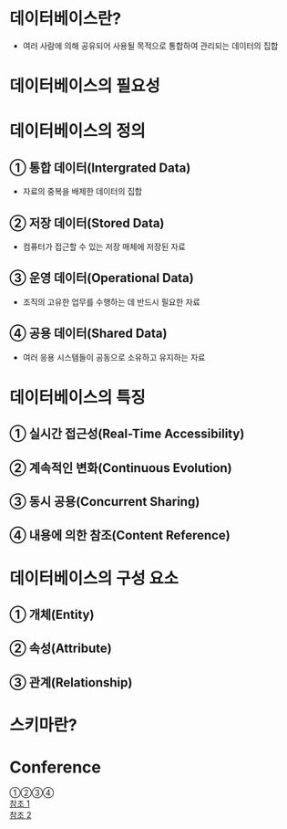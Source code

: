 # 데이터베이스란?
- 여러 사람에 의해 공유되어 사용될 목적으로 통합하여 관리되는 데이터의 집합
#

# 데이터베이스의 필요성
#

# 데이터베이스의 정의
## ① 통합 데이터(Intergrated Data)
- 자료의 중복을 배제한 데이터의 집합
## ② 저장 데이터(Stored Data)
- 컴퓨터가 접근할 수 있는 저장 매체에 저장된 자료
## ③ 운영 데이터(Operational Data)
- 조직의 고유한 업무를 수행하는 데 반드시 필요한 자료
## ④ 공용 데이터(Shared Data)
- 여러 응용 시스템들이 공동으로 소유하고 유지하는 자료
#

# 데이터베이스의 특징
## ① 실시간 접근성(Real-Time Accessibility)
## ② 계속적인 변화(Continuous Evolution)
## ③ 동시 공용(Concurrent Sharing)
## ④ 내용에 의한 참조(Content Reference)
#

# 데이터베이스의 구성 요소
## ① 개체(Entity)
## ② 속성(Attribute)
## ③ 관계(Relationship)
#

# 스키마란?

# Conference
①②③④  
[참조 1](https://coding-factory.tistory.com/214?category=784883)  
[참조 2](https://blog.naver.com/syunjae21/221984497956)  
